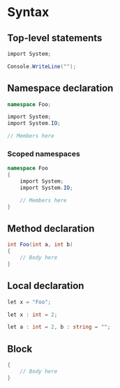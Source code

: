 # Syntax

## Top-level statements

```c#
import System;

Console.WriteLine("");
```

## Namespace declaration

```c#
namespace Foo;

import System;
import System.IO;

// Members here
```

### Scoped namespaces

```c#
namespace Foo 
{
    import System;
    import System.IO;

    // Members here
}
```

## Method declaration

```c#
int Foo(int a, int b) 
{
    // Body here
}
```

## Local declaration

```c#
let x = "Foo";
```

```c#
let x : int = 2;
```

```c#
let a : int = 2, b : string = "";
```

## Block

```c#
{
    // Body here
}
```